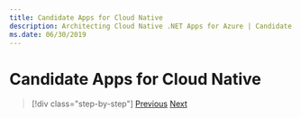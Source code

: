 ```yaml
---
title: Candidate Apps for Cloud Native
description: Architecting Cloud Native .NET Apps for Azure | Candidate Apps for Cloud Native
ms.date: 06/30/2019
---
```

# Candidate Apps for Cloud Native



>[!div class="step-by-step"]
>[Previous](defining-cloud-native.md)
>[Next](azure-cloud-native-development-stack.md)
